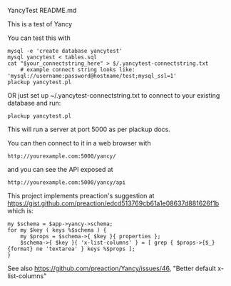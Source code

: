 YancyTest README.md

This is a test of Yancy

You can test this with 

    mysql -e 'create database yancytest'
    mysql yancytest < tables.sql
    cat "$your_connectstring_here" > $/.yancytest-connectstring.txt
        # example connect string looks like: 'mysql://username:password@hostname/test;mysql_ssl=1'
    plackup yancytest.pl

OR just set up ~/.yancytest-connectstring.txt to connect to your existing database and run:

    plackup yancytest.pl

This will run a server at port 5000 as per plackup docs.

You can then connect to it in a web browser with

    http://yourexample.com:5000/yancy/
  
and you can see the API exposed at 

    http://yourexample.com:5000/yancy/api

This project implements preaction's suggestion at 
    https://gist.github.com/preaction/edcd513769cb61a1e08637d881626f1b
which is:

    my $schema = $app->yancy->schema;
    for my $key ( keys %$schema ) {
        my $props = $schema->{ $key }{ properties };
        $schema->{ $key }{ 'x-list-columns' } = [ grep { $props->{$_}{format} ne 'textarea' } keys %$props ];
    } 


See also https://github.com/preaction/Yancy/issues/46, "Better default x-list-columns"

